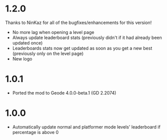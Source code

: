 # 1.2.0
Thanks to NinKaz for all of the bugfixes/enhancements for this version!
- No more lag when opening a level page
- Always update leaderboard stats (previously didn't if it had already been updated once)
- Leaderboards stats now get updated as soon as you get a new best (previously only on the level page)
- New logo

# 1.0.1
- Ported the mod to Geode 4.0.0-beta.1 (GD 2.2074)

# 1.0.0
- Automatically update normal and platformer mode levels' leaderboard if percentage is above 0